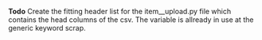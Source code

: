 <b>Todo</b>
Create the fitting header list for the item__upload.py file which contains the
head columns of the csv.
The variable is allready in use at the generic keyword scrap.
